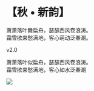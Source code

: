 # 【秋 • 新韵】

萧萧落叶舞扁舟，瑟瑟西风卷浪涛。  
霜雪欲来愁满地，客心萌动泛春潮。 

v2.0

萧萧落叶似扁舟，瑟瑟西风卷浪涛。  
霜雪欲来愁满地，客心如水泛春潮  


![](23.jpg)
